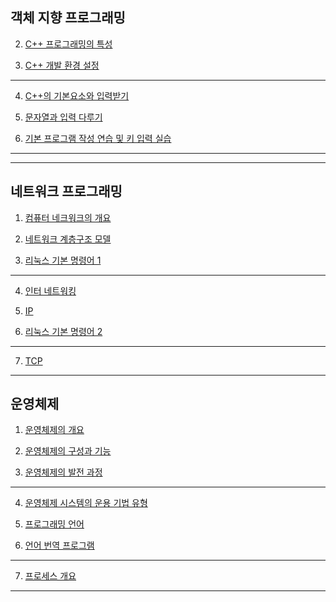 ## 객체 지향 프로그래밍

2. [C++ 프로그래밍의 특성](https://github.com/Ho-yeong/uni_lecture_sum/blob/main/%EA%B0%9D%EC%B2%B4%EC%A7%80%ED%96%A5%20%ED%94%84%EB%A1%9C%EA%B7%B8%EB%9E%98%EB%B0%8D/C%2B%2B%EC%9D%98%20%ED%8A%B9%EC%84%B1.md)

3. [C++ 개발 환경 설정](https://github.com/Ho-yeong/uni_lecture_sum/tree/main/%EA%B0%9D%EC%B2%B4%EC%A7%80%ED%96%A5_%ED%94%84%EB%A1%9C%EA%B7%B8%EB%9E%98%EB%B0%8D/Visual_Studio%EB%A5%BC_%EC%9D%B4%EC%9A%A9%ED%95%9C_C%2B%2B%EA%B0%9C%EB%B0%9C)

---

4. [C++의 기본요소와 입력받기](https://github.com/Ho-yeong/uni_lecture_sum/blob/main/%EA%B0%9D%EC%B2%B4%EC%A7%80%ED%96%A5_%ED%94%84%EB%A1%9C%EA%B7%B8%EB%9E%98%EB%B0%8D/C%2B%2B%EC%9D%98%20%EA%B8%B0%EB%B3%B8%EC%9A%94%EC%86%8C%EC%99%80%20%EC%9E%85%EB%A0%A5%EB%B0%9B%EA%B8%B0.md)

5. [문자열과 입력 다루기](https://github.com/Ho-yeong/uni_lecture_sum/blob/main/%EA%B0%9D%EC%B2%B4%EC%A7%80%ED%96%A5_%ED%94%84%EB%A1%9C%EA%B7%B8%EB%9E%98%EB%B0%8D/%EB%AC%B8%EC%9E%90%EC%97%B4%EA%B3%BC%20%EC%9E%85%EB%A0%A5%20%EB%8B%A4%EB%A3%A8%EA%B8%B0.md)

6. [기본 프로그램 작성 연습 및 키 입력 실습](https://github.com/Ho-yeong/uni_lecture_sum/tree/main/%EA%B0%9D%EC%B2%B4%EC%A7%80%ED%96%A5_%ED%94%84%EB%A1%9C%EA%B7%B8%EB%9E%98%EB%B0%8D/2-3)

---

---

## 네트워크 프로그래밍

1. [컴퓨터 네크워크의 개요](https://github.com/Ho-yeong/uni_lecture_sum/blob/main/%EB%84%A4%ED%8A%B8%EC%9B%8C%ED%81%AC%20%ED%94%84%EB%A1%9C%EA%B7%B8%EB%9E%98%EB%B0%8D/%EC%BB%B4%ED%93%A8%ED%84%B0%20%EB%84%A4%ED%8A%B8%EC%9B%8C%ED%81%AC%EC%9D%98%20%EA%B0%9C%EC%9A%94.md)

2. [네트워크 계층구조 모델](https://github.com/Ho-yeong/uni_lecture_sum/blob/main/%EB%84%A4%ED%8A%B8%EC%9B%8C%ED%81%AC%20%ED%94%84%EB%A1%9C%EA%B7%B8%EB%9E%98%EB%B0%8D/%EB%84%A4%ED%8A%B8%EC%9B%8C%ED%81%AC%20%EA%B3%84%EC%B8%B5%EA%B5%AC%EC%A1%B0%20%EB%AA%A8%EB%8D%B8.md)

3. [리눅스 기본 명령어 1](https://github.com/Ho-yeong/uni_lecture_sum/blob/main/%EB%84%A4%ED%8A%B8%EC%9B%8C%ED%81%AC%20%ED%94%84%EB%A1%9C%EA%B7%B8%EB%9E%98%EB%B0%8D/%EB%A6%AC%EB%88%85%EC%8A%A4%20%EA%B8%B0%EB%B3%B8%EB%AA%85%EB%A0%B9%EC%96%B41.md)

---

4. [인터 네트워킹](https://github.com/Ho-yeong/uni_lecture_sum/blob/main/%EB%84%A4%ED%8A%B8%EC%9B%8C%ED%81%AC%20%ED%94%84%EB%A1%9C%EA%B7%B8%EB%9E%98%EB%B0%8D/%EC%9D%B8%ED%84%B0%EB%84%A4%ED%8A%B8%EC%9B%8C%ED%82%B9.md)

5. [IP](https://github.com/Ho-yeong/uni_lecture_sum/blob/main/%EB%84%A4%ED%8A%B8%EC%9B%8C%ED%81%AC%20%ED%94%84%EB%A1%9C%EA%B7%B8%EB%9E%98%EB%B0%8D/IP.md)

6. [리눅스 기본 명령어 2](https://github.com/Ho-yeong/uni_lecture_sum/blob/main/%EB%84%A4%ED%8A%B8%EC%9B%8C%ED%81%AC%20%ED%94%84%EB%A1%9C%EA%B7%B8%EB%9E%98%EB%B0%8D/%EB%A6%AC%EB%88%85%EC%8A%A4%20%EA%B8%B0%EB%B3%B8%EB%AA%85%EB%A0%B9%EC%96%B42.md)

---

7. [TCP]()

---

## 운영체제

1. [운영체제의 개요](https://github.com/Ho-yeong/uni_lecture_sum/blob/main/%EC%9A%B4%EC%98%81%EC%B2%B4%EC%A0%9C/%EC%9A%B4%EC%98%81%EC%B2%B4%EC%A0%9C%EC%9D%98%20%EA%B0%9C%EC%9A%94.md)

2. [운영체제의 구성과 기능](https://github.com/Ho-yeong/uni_lecture_sum/blob/main/%EC%9A%B4%EC%98%81%EC%B2%B4%EC%A0%9C/%EC%9A%B4%EC%98%81%EC%B2%B4%EC%A0%9C%EC%9D%98%20%EA%B5%AC%EC%84%B1%EA%B3%BC%20%EA%B8%B0%EB%8A%A5.md)

3. [운영체제의 발전 과정](https://github.com/Ho-yeong/uni_lecture_sum/blob/main/%EC%9A%B4%EC%98%81%EC%B2%B4%EC%A0%9C/%EC%9A%B4%EC%98%81%EC%B2%B4%EC%A0%9C%EC%9D%98%20%EB%B0%9C%EC%A0%84%EA%B3%BC%EC%A0%95.md)

---

4. [운영체제 시스템의 운용 기법 유형](https://github.com/Ho-yeong/uni_lecture_sum/blob/main/%EC%9A%B4%EC%98%81%EC%B2%B4%EC%A0%9C/%EC%9A%B4%EC%98%81%EC%B2%B4%EC%A0%9C%20%EC%8B%9C%EC%8A%A4%ED%85%9C%EC%9D%98%20%EC%9A%B4%EC%9A%A9%20%EA%B8%B0%EB%B2%95%20%EC%9C%A0%ED%98%95.md)

5. [프로그래밍 언어](https://github.com/Ho-yeong/uni_lecture_sum/blob/main/%EC%9A%B4%EC%98%81%EC%B2%B4%EC%A0%9C/%ED%94%84%EB%A1%9C%EA%B7%B8%EB%9E%98%EB%B0%8D%20%EC%96%B8%EC%96%B4.md)

6. [언어 번역 프로그램](https://github.com/Ho-yeong/uni_lecture_sum/blob/main/%EC%9A%B4%EC%98%81%EC%B2%B4%EC%A0%9C/%EC%96%B8%EC%96%B4%20%EB%B2%88%EC%97%AD%20%ED%94%84%EB%A1%9C%EA%B7%B8%EB%9E%A8.md)

---

7. [프로세스 개요]()

---
